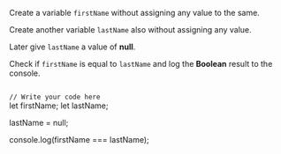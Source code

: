 Create a variable
`firstName` without
assigning any value
to the same.

Create another variable
`lastName` also without
assigning any value.

Later give `lastName`
a value of **null**.

Check if `firstName` is
equal to `lastName` and
log the **Boolean** result
to the console.

<codeblock language="javascript" type="exercise" testMode="fixedInput">
<code>
// Write your code here
</code>
<solution>
let firstName;
let lastName;

lastName = null;

console.log(firstName === lastName);
</solution>
</codeblock>